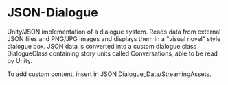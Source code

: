 # JSON-Dialogue

Unity/JSON implementation of a dialogue system.
Reads data from external JSON files and PNG/JPG images and displays them in a "visual novel" style dialogue box.
JSON data is converted into a custom dialogue class DialogueClass containing story units called Conversations, able to be read by Unity.

To add custom content, insert in JSON Dialogue_Data/StreamingAssets.
